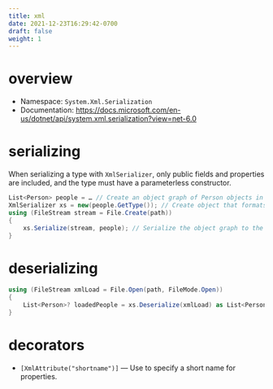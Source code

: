 ```yaml
---
title: xml
date: 2021-12-23T16:29:42-0700
draft: false
weight: 1
---
```


# overview
- Namespace: `System.Xml.Serialization`
- Documentation: https://docs.microsoft.com/en-us/dotnet/api/system.xml.serialization?view=net-6.0

# serializing
When serializing a type with `XmlSerializer`, only public fields and properties are included, and the type must have a parameterless constructor.

```cs
List<Person> people = … // Create an object graph of Person objects in a List of Persons.
XmlSerializer xs = new(people.GetType()); // Create object that formats a List of Persons as XML.
using (FileStream stream = File.Create(path))
{
    xs.Serialize(stream, people); // Serialize the object graph to the stream.
}
```
# deserializing
```cs
using (FileStream xmlLoad = File.Open(path, FileMode.Open))
{
    List<Person>? loadedPeople = xs.Deserialize(xmlLoad) as List<Person>; // Deserialize and cast object graph
}
```
# decorators
- `[XmlAttribute("shortname")]` — Use  to specify a short name for properties.

